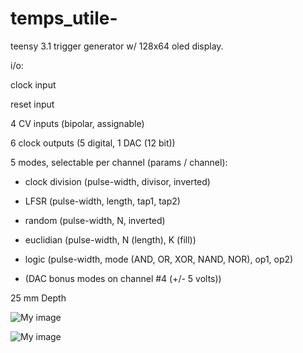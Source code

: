temps_utile-
============

teensy 3.1 trigger generator w/ 128x64 oled display.


i/o:

clock input

reset input

4 CV inputs (bipolar, assignable)

6 clock outputs (5 digital, 1 DAC (12 bit))

5 modes, selectable per channel (params / channel): 

- clock division (pulse-width, divisor, inverted)

- LFSR (pulse-width, length, tap1, tap2)

- random (pulse-width, N, inverted)

- euclidian (pulse-width, N (length), K (fill))

- logic (pulse-width, mode (AND, OR, XOR, NAND, NOR), op1, op2)

- (DAC bonus modes on channel #4 (+/- 5 volts))

25 mm Depth


![My image](https://farm4.staticflickr.com/3948/15552392087_8fb300d861_z.jpg)

![My image](https://farm4.staticflickr.com/3866/15149970325_d92e7672fa_c.jpg)
